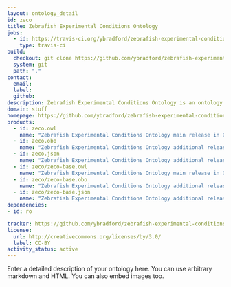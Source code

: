 ```yaml
---
layout: ontology_detail
id: zeco
title: Zebrafish Experimental Conditions Ontology
jobs:
  - id: https://travis-ci.org/ybradford/zebrafish-experimental-conditions-ontology
    type: travis-ci
build:
  checkout: git clone https://github.com/ybradford/zebrafish-experimental-conditions-ontology.git
  system: git
  path: "."
contact:
  email: 
  label: 
  github: 
description: Zebrafish Experimental Conditions Ontology is an ontology...
domain: stuff
homepage: https://github.com/ybradford/zebrafish-experimental-conditions-ontology
products:
  - id: zeco.owl
    name: "Zebrafish Experimental Conditions Ontology main release in OWL format"
  - id: zeco.obo
    name: "Zebrafish Experimental Conditions Ontology additional release in OBO format"
  - id: zeco.json
    name: "Zebrafish Experimental Conditions Ontology additional release in OBOJSon format"
  - id: zeco/zeco-base.owl
    name: "Zebrafish Experimental Conditions Ontology main release in OWL format"
  - id: zeco/zeco-base.obo
    name: "Zebrafish Experimental Conditions Ontology additional release in OBO format"
  - id: zeco/zeco-base.json
    name: "Zebrafish Experimental Conditions Ontology additional release in OBOJSon format"
dependencies:
- id: ro

tracker: https://github.com/ybradford/zebrafish-experimental-conditions-ontology/issues
license:
  url: http://creativecommons.org/licenses/by/3.0/
  label: CC-BY
activity_status: active
---
```


Enter a detailed description of your ontology here. You can use arbitrary markdown and HTML.
You can also embed images too.

